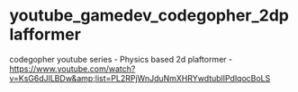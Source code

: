 # youtube_gamedev_codegopher_2dplafformer
codegopher youtube series - Physics based 2d plaftormer - https://www.youtube.com/watch?v=KsG6dJlLBDw&amp;list=PL2RPjWnJduNmXHRYwdtublIPdlqocBoLS
